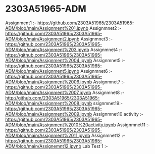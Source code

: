# 2303A51965-ADM
Assignment1 :- https://github.com/2303A51965/2303A51965-ADM/blob/main/Assignment%201.ipynb
Assignmnet2 :- https://github.com/2303A51965/2303A51965-ADM/blob/main/Assignment2.ipynb
Assignmnet3 :- https://github.com/2303A51965/2303A51965-ADM/blob/main/Assignment%203.ipynb
Assignmnet4 :- https://github.com/2303A51965/2303A51965-ADM/blob/main/Assignment%2004.ipynb
Assignmnet5 :- https://github.com/2303A51965/2303A51965-ADM/blob/main/Assignment5.ipynb
Assignmnet6 :- https://github.com/2303A51965/2303A51965-ADM/blob/main/Assignment%2006.ipynb
Assignmnet7 :- https://github.com/2303A51965/2303A51965-ADM/blob/main/Assignment%2007.ipynb
Assignmnet8 :- http://github.com/2303A51965/2303A51965-ADM/blob/main/Assignment%2008.ipynb
ssignmnet19:- https://github.com/2303A51965/2303A51965-ADM/blob/main/Assignment%2009.ipynb
Assignmnet10 activity :- https://github.com/2303A51965/2303A51965-ADM/blob/main/Assignment%2010%20activity.ipynb
Assignmnet11 :- https://github.com/2303A51965/2303A51965-ADM/blob/main/Assignment%2011.ipynb
Assignmnet12 :- https://github.com/2303A51965/2303A51965-ADM/blob/main/Assignemnt12.ipynb
Lab Test 1 :-
